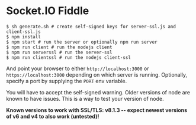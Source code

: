 
# Socket.IO Fiddle

```
$ sh generate.sh # create self-signed keys for server-ssl.js and client-ssl.js
$ npm install
$ npm start # run the server or optionally npm run server
$ npm run client # run the nodejs client
$ npm run serverssl # run the server-ssl
$ npm run clientssl # run the nodejs client-ssl
```

And point your browser to either `http://localhost:3000` or `https://localhost:3000` depending on which server is running.
Optionally, specify a port by supplying the `PORT` env variable.

You will have to accept the self-signed warning. Older versions of node are known to have issues. This is a way to test your version of node.

**Known versions to work with SSL/TLS: v8.1.3 -- expect newest versions of v6 and v4 to also work (untested)!**
